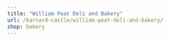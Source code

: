 ```yaml
---
title: "William Peat Deli and Bakery"
url: /barnard-castle/william-peat-deli-and-bakery/
shop: bakery
---
```

